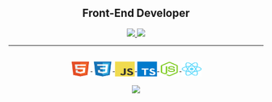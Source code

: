   <h2 align="center">Front-End Developer</h2>
  
  
  <a href="https://github.com/LucasCintra10">
  <div align="center">
    <img height="150em" src="https://github-readme-stats-sigma-five.vercel.app/api?username=LucasCintra10&show_icons=true&theme=dark&include_all_commits=true&count_private=true"/>
    <img height="150em" src="https://github-readme-stats-sigma-five.vercel.app/api/top-langs/?username=LucasCintra10&layout=compact&langs_count=7&theme=dark"/>
  </div>
    
  <hr>
  <div style="display: inline_block"> 
  <br>
  <div align="center">
    <img align="center" alt="Lucas-HTML" height="30" width="40" src="https://raw.githubusercontent.com/devicons/devicon/master/icons/html5/html5-original.svg">
    <img align="center" alt="Lucas-CSS" height="30" width="40" src="https://raw.githubusercontent.com/devicons/devicon/master/icons/css3/css3-original.svg">
    <img align="center" alt="Lucas-JAVASCRIPT" height="30" width="40" src="https://raw.githubusercontent.com/devicons/devicon/master/icons/javascript/javascript-original.svg">
    <img align="center" alt="Lucas-TYPESCRIPT" height="30" width="40" src="https://raw.githubusercontent.com/devicons/devicon/master/icons/typescript/typescript-original.svg">
    <img align="center" alt="Lucas-NODEJS" height="30" width="40" src="https://raw.githubusercontent.com/devicons/devicon/master/icons/nodejs/nodejs-original.svg">
    <img align="center" alt="Lucas-REACT" height="30" width="40" src="https://raw.githubusercontent.com/devicons/devicon/master/icons/react/react-original.svg">
  </div>
 
  </div>

  <div>

  <br>
  <div align="center"> 
  <a href="https://www.linkedin.com/in/lucas-rodrigues-474b21210" target="_blank"><img src="https://img.shields.io/badge/-LinkedIn-%230077B5?style=for-the-badge&logo=linkedin&logoColor=white" target="_blank"></a>
  </div>
    
  </div>
